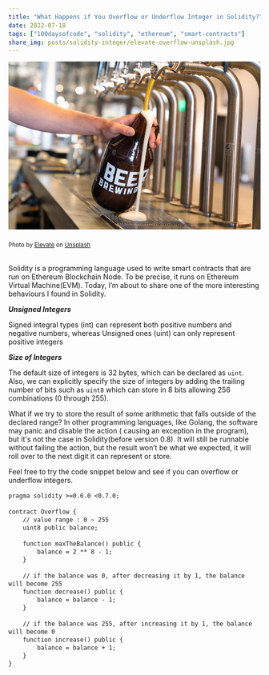 ```yaml
---
title: "What Happens if You Overflow or Underflow Integer in Solidity?"
date: 2022-07-18
tags: ["100daysofcode", "solidity", "ethereum", "smart-contracts"]
share_img: posts/solidity-integer/elevate-overflow-unsplash.jpg
---
```


![image](elevate-overflow-unsplash.jpg)
<div class="cn"><sub>
Photo by <a class="au lc" target="_blank" href="https://unsplash.com/@elevatebeer?utm_source=unsplash&utm_medium=referral&utm_content=creditCopyText">Elevate</a> on <a class="au lc" target="_blank" href="https://unsplash.com/s/photos/overflow?utm_source=unsplash&utm_medium=referral&utm_content=creditCopyText">Unsplash</a>
</sub></div>

<br/>

Solidity is a programming language used to write smart contracts that are run on Ethereum Blockchain Node. To be precise, it runs on Ethereum Virtual Machine(EVM). Today, I’m about to share one of the more interesting behaviours I found in Solidity.

***Unsigned Integers***

Signed integral types (int) can represent both positive numbers and negative numbers, whereas Unsigned ones (uint) can only represent positive integers

***Size of Integers***

The default size of integers is 32 bytes, which can be declared as `uint`. Also, we can explicitly specify the size of integers by adding the trailing number of bits such as `uint8` which can store in 8 bits allowing 256 combinations (0 through 255).

What if we try to store the result of some arithmetic that falls outside of the declared range? In other programming languages, like Golang, the software may panic and disable the action ( causing an exception in the program), but it's not the case in Solidity(before version 0.8). It will still be runnable without failing the action, but the result won’t be what we expected, it will roll over to the next digit it can represent or store.

Feel free to try the code snippet below and see if you can overflow or underflow integers.
```solidity
pragma solidity >=0.6.0 <0.7.0;

contract Overflow {
    // value range : 0 ~ 255
    uint8 public balance;

    function maxTheBalance() public {
        balance = 2 ** 8 - 1;
    }

    // if the balance was 0, after decreasing it by 1, the balance will become 255
    function decrease() public {
        balance = balance - 1;
    }

    // if the balance was 255, after increasing it by 1, the balance will become 0
    function increase() public {
        balance = balance + 1; 
    } 
}
```

